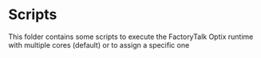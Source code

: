 # Scripts

This folder contains some scripts to execute the FactoryTalk Optix runtime with multiple cores (default) or to assign a specific one
